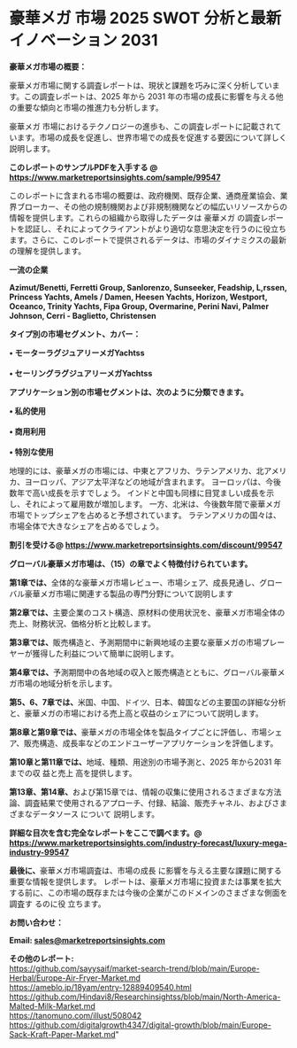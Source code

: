 # 豪華メガ 市場 2025 SWOT 分析と最新イノベーション 2031

<strong><b>豪華メガ市場の概要：</b></strong>

豪華メガ市場に関する調査レポートは、現状と課題を巧みに深く分析しています。この調査レポートは、2025 年から 2031 年の市場の成長に影響を与える他の重要な傾向と市場の推進力も分析します。

豪華メガ 市場におけるテクノロジーの進歩も、この調査レポートに記載されています。市場の成長を促進し、世界市場での成長を促進する要因について詳しく説明します。

<strong>このレポートのサンプルPDFを入手する @ <a href=https://www.marketreportsinsights.com/sample/99547>https://www.marketreportsinsights.com/sample/99547</a></strong>

このレポートに含まれる市場の概要は、政府機関、既存企業、通商産業協会、業界ブローカー、その他の規制機関および非規制機関などの幅広いリソースからの情報を提供します。これらの組織から取得したデータは 豪華メガ の調査レポートを認証し、それによってクライアントがより適切な意思決定を行うのに役立ちます。さらに、このレポートで提供されるデータは、市場のダイナミクスの最新の理解を提供します。

<strong>一流の企業</strong>

<strong><b>Azimut/Benetti, Ferretti Group, Sanlorenzo, Sunseeker, Feadship, L,rssen, Princess Yachts, Amels / Damen, Heesen Yachts, Horizon, Westport, Oceanco, Trinity Yachts, Fipa Group, Overmarine, Perini Navi, Palmer Johnson, Cerri - Baglietto, Christensen</b></strong>

<strong><b>タイプ別の市場セグメント、カバー：</b></strong>

<strong>• モーターラグジュアリーメガYachtss<br><br>• セーリングラグジュアリーメガYachtss</strong>

<strong><b>アプリケーション別の市場セグメントは、次のように分類できます。</b></strong>

<strong>• 私的使用<br><br>• 商用利用<br><br>• 特別な使用</strong>

 地理的には、豪華メガの市場には、中東とアフリカ、ラテンアメリカ、北アメリカ、ヨーロッパ、アジア太平洋などの地域が含まれます。 ヨーロッパは、今後数年で高い成長を示すでしょう。 インドと中国も同様に目覚ましい成長を示し、それによって雇用数が増加します。 一方、北米は、今後数年間で豪華メガ市場でトップシェアを占めると予想されています。 ラテンアメリカの国々は、市場全体で大きなシェアを占めるでしょう。

<strong>割引を受ける@ <a href=https://www.marketreportsinsights.com/discount/99547>https://www.marketreportsinsights.com/discount/99547</a></strong>

<strong><b>グローバル豪華メガ市場は、（15）の章でよく特徴付けられています。</b></strong>

<strong><b>第</b></strong><strong><b>1章では、</b></strong>全体的な豪華メガ市場レビュー、市場シェア、成長見通し、グローバル豪華メガ市場に関連する製品の専門分野について説明します

<strong><b>第2章では、</b></strong>主要企業のコスト構造、原材料の使用状況を、豪華メガ市場全体の売上、財務状況、価格分析と比較します。

<strong><b>第3章では、</b></strong>販売構造と、予測期間中に新興地域の主要な豪華メガの市場プレーヤーが獲得した利益について簡単に説明します。

<strong><b>第4章では、</b></strong>予測期間中の各地域の収入と販売構造とともに、グローバル豪華メガ市場の地域分析を示します。

<strong><b>第5、6、7章では、</b></strong>米国、中国、ドイツ、日本、韓国などの主要国の詳細な分析と、豪華メガの市場における売上高と収益のシェアについて説明します。

<strong><b>第8章と第9章では、</b></strong>豪華メガの市場全体を製品タイプごとに評価し、市場シェア、販売構造、成長率などのエンドユーザーアプリケーションを評価します。

<strong><b>第10章と第11章では、</b></strong>地域、種類、用途別の市場予測と、2025 年から2031 年までの収 益と売上 高を提供します。

<strong><b>第13章、第14章、</b></strong>および第15章では、情報の収集に使用されるさまざまな方法論、調査結果で使用されるアプローチ、付録、結論、販売チャネル、およびさまざまなデータソース について 説明します。

<strong>詳細な目次を含む完全なレポートをここで調べます。@ <a href=https://www.marketreportsinsights.com/industry-forecast/luxury-mega-industry-99547>https://www.marketreportsinsights.com/industry-forecast/luxury-mega-industry-99547</a></strong>

<strong><b>最後に、</b></strong>豪華メガ市場調査は、市場の成長 に影響を</a>与える主要な課題に関する重要な情報を提供します。 レポートは、豪華メガ市場に投資または事業を拡大する前に、この市場の既存または今後の企業がこのドメインのさまざまな側面を調査す るのに役 立ちます。

<strong><b>お問い合わせ：</b></strong>

<strong>Email: </strong><a href=mailto:sales@marketreportsinsights.com><strong>sales@marketreportsinsights.com</strong></a>

<strong>その他のレポート:</strong>
<br>
<a href=https://github.com/sayysaif/market-search-trend/blob/main/Europe-Herbal/Europe-Air-Fryer-Market.md>https://github.com/sayysaif/market-search-trend/blob/main/Europe-Herbal/Europe-Air-Fryer-Market.md</a>
<br>
<a href=https://ameblo.jp/18yam/entry-12889409540.html>https://ameblo.jp/18yam/entry-12889409540.html</a>
<br>
<a href=https://github.com/Hindavi8/Researchinsightss/blob/main/North-America-Malted-Milk-Market.md>https://github.com/Hindavi8/Researchinsightss/blob/main/North-America-Malted-Milk-Market.md</a>
<br>
<a href=https://tanomuno.com/illust/508042>https://tanomuno.com/illust/508042</a>
<br>
<a href=https://github.com/digitalgrowth4347/digital-growth/blob/main/Europe-Sack-Kraft-Paper-Market.md>https://github.com/digitalgrowth4347/digital-growth/blob/main/Europe-Sack-Kraft-Paper-Market.md</a>"
